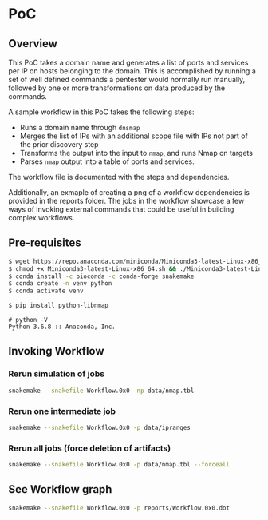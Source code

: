 # PoC

## Overview

This PoC takes a domain name and generates a list of ports and services per IP on hosts belonging to the domain.
This is accomplished by running a set of well defined commands a pentester would normally run manually, followed by one or more transformations on data produced by the commands.

A sample workflow in this PoC takes the following steps:
- Runs a domain name through `dnsmap`
- Merges the list of IPs with an additional scope file with IPs not part of the prior discovery step
- Transforms the output into the input to `nmap`, and runs Nmap on targets
- Parses `nmap` output into a table of ports and services. 


The workflow file is documented with the steps and dependencies. 

Additionally, an exmaple of creating a png of a workflow dependencies is provided in the reports folder.
The jobs in the workflow showcase a few ways of invoking external commands that could be useful in building complex workflows.


## Pre-requisites


```bash
$ wget https://repo.anaconda.com/miniconda/Miniconda3-latest-Linux-x86_64.sh 
$ chmod +x Miniconda3-latest-Linux-x86_64.sh && ./Miniconda3-latest-Linux-x86_64.sh
$ conda install -c bioconda -c conda-forge snakemake
$ conda create -n venv python
$ conda activate venv

```
```bash
$ pip install python-libnmap
```

```
# python -V
Python 3.6.8 :: Anaconda, Inc.
```

## Invoking Workflow

### Rerun simulation of jobs
```bash
snakemake --snakefile Workflow.0x0 -np data/nmap.tbl
```

### Rerun one intermediate job
```bash
snakemake --snakefile Workflow.0x0 -p data/ipranges
```

### Rerun all jobs (force deletion of artifacts)
```bash
snakemake --snakefile Workflow.0x0 -p data/nmap.tbl --forceall
```

## See Workflow graph

```bash
snakemake --snakefile Workflow.0x0 -p reports/Workflow.0x0.dot
```

